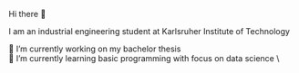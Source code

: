 Hi there 👋

I am an industrial engineering student at Karlsruher Institute of Technology

🔭 I’m currently working on my bachelor thesis \
🌱 I’m currently learning basic programming with focus on data science \
